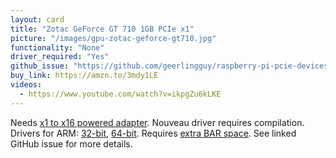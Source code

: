 ```yaml
---
layout: card
title: "Zotac GeForce GT 710 1GB PCIe x1"
picture: "/images/gpu-zotac-geforce-gt710.jpg"
functionality: "None"
driver_required: "Yes"
github_issue: "https://github.com/geerlingguy/raspberry-pi-pcie-devices/issues/2"
buy_link: https://amzn.to/3mdy1LE
videos:
  - https://www.youtube.com/watch?v=ikpgZu6kLKE
---
```

Needs [x1 to x16 powered adapter](https://amzn.to/3dZQM2u). Nouveau driver requires compilation. Drivers for ARM: [32-bit](https://www.nvidia.com/en-us/drivers/unix/linux-arm-display-archive/), [64-bit](https://www.nvidia.com/en-us/drivers/unix/linux-aarch64-archive/). Requires [extra BAR space](https://gist.github.com/geerlingguy/9d78ea34cab8e18d71ee5954417429df). See linked GitHub issue for more details.
